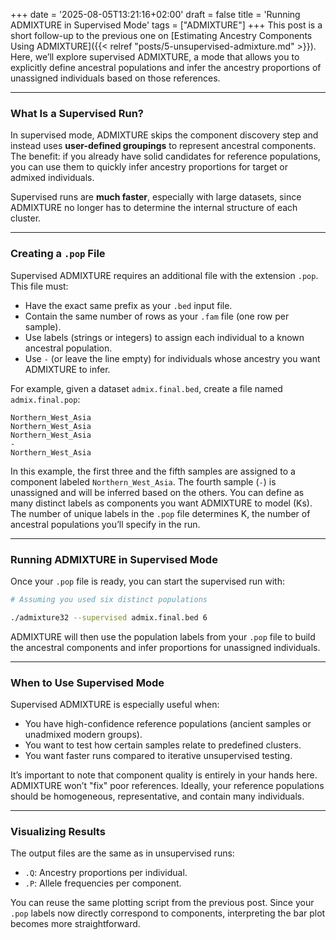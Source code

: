 +++
date = '2025-08-05T13:21:16+02:00'
draft = false
title = 'Running ADMIXTURE in Supervised Mode'
tags = ["ADMIXTURE"]
+++
This post is a short follow-up to the previous one on [Estimating Ancestry Components Using ADMIXTURE]({{< relref "posts/5-unsupervised-admixture.md" >}}). Here, we’ll explore supervised ADMIXTURE, a mode that allows you to explicitly define ancestral populations and infer the ancestry proportions of unassigned individuals based on those references.

---

### What Is a Supervised Run?
In supervised mode, ADMIXTURE skips the component discovery step and instead uses **user-defined groupings** to represent ancestral components. The benefit: if you already have solid candidates for reference populations, you can use them to quickly infer ancestry proportions for target or admixed individuals.

Supervised runs are **much faster**, especially with large datasets, since ADMIXTURE no longer has to determine the internal structure of each cluster.

---

### Creating a `.pop` File
Supervised ADMIXTURE requires an additional file with the extension `.pop`. This file must:
* Have the exact same prefix as your `.bed` input file.
* Contain the same number of rows as your `.fam` file (one row per sample).
* Use labels (strings or integers) to assign each individual to a known ancestral population.
* Use `-` (or leave the line empty) for individuals whose ancestry you want ADMIXTURE to infer.

For example, given a dataset `admix.final.bed`, create a file named `admix.final.pop`:

``` text
Northern_West_Asia
Northern_West_Asia
Northern_West_Asia
-
Northern_West_Asia
```

In this example, the first three and the fifth samples are assigned to a component labeled `Northern_West_Asia`. The fourth sample (`-`) is unassigned and will be inferred based on the others.
You can define as many distinct labels as components you want ADMIXTURE to model (Ks). The number of unique labels in the `.pop` file determines K, the number of ancestral populations you’ll specify in the run.

---

### Running ADMIXTURE in Supervised Mode
Once your `.pop` file is ready, you can start the supervised run with:
``` bash
# Assuming you used six distinct populations

./admixture32 --supervised admix.final.bed 6
```
ADMIXTURE will then use the population labels from your `.pop` file to build the ancestral components and infer proportions for unassigned individuals.

---

### When to Use Supervised Mode
Supervised ADMIXTURE is especially useful when:
* You have high-confidence reference populations (ancient samples or unadmixed modern groups).
* You want to test how certain samples relate to predefined clusters.
* You want faster runs compared to iterative unsupervised testing.

It’s important to note that component quality is entirely in your hands here. ADMIXTURE won’t "fix" poor references. Ideally, your reference populations should be homogeneous, representative, and contain many individuals.

---

### Visualizing Results
The output files are the same as in unsupervised runs:
* `.Q`: Ancestry proportions per individual.
* `.P`: Allele frequencies per component.

You can reuse the same plotting script from the previous post. Since your `.pop` labels now directly correspond to components, interpreting the bar plot becomes more straightforward.